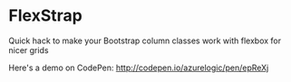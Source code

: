 # FlexStrap
Quick hack to make your Bootstrap column classes work with flexbox for nicer grids

Here's a demo on CodePen: http://codepen.io/azurelogic/pen/epReXj
